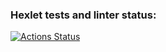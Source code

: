 ### Hexlet tests and linter status:
[![Actions Status](https://github.com/Sofi124706/python-project-49/workflows/hexlet-check/badge.svg)](https://github.com/Sofi124706/python-project-49/actions)
